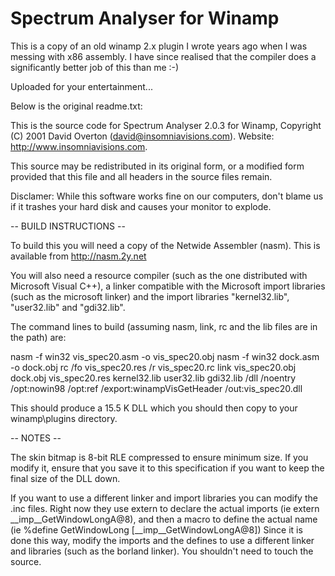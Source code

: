 Spectrum Analyser for Winamp
============================

This is a copy of an old winamp 2.x plugin I wrote years ago when I was
messing with x86 assembly. I have since realised that the compiler does
a significantly better job of this than me :-)

Uploaded for your entertainment...


Below is the original readme.txt:

This is the source code for Spectrum Analyser 2.0.3 for Winamp,
Copyright (C) 2001 David Overton (david@insomniavisions.com).
Website: http://www.insomniavisions.com.

This source may be redistributed in its original form, or a 
modified form provided that this file and all headers in the
source files remain.

Disclamer: While this software works fine on our computers, 
don't blame us if it trashes your hard disk and causes your
monitor to explode.

-- BUILD INSTRUCTIONS --

To build this you will need a copy of the Netwide Assembler (nasm).
This is available from http://nasm.2y.net

You will also need a resource compiler (such as the one distributed
with Microsoft Visual C++), a linker compatible with the Microsoft
import libraries (such as the microsoft linker) and the import
libraries "kernel32.lib", "user32.lib" and "gdi32.lib".

The command lines to build (assuming nasm, link, rc and the lib files
are in the path) are:

nasm -f win32 vis_spec20.asm -o vis_spec20.obj
nasm -f win32 dock.asm -o dock.obj
rc /fo vis_spec20.res /r vis_spec20.rc
link vis_spec20.obj dock.obj vis_spec20.res kernel32.lib user32.lib gdi32.lib /dll /noentry /opt:nowin98 /opt:ref /export:winampVisGetHeader /out:vis_spec20.dll

This should produce a 15.5 K DLL which you should then copy to your
winamp\plugins directory.

-- NOTES --

The skin bitmap is 8-bit RLE compressed to ensure minimum size. 
If you modify it, ensure that you save it to this specification if you 
want to keep the final size of the DLL down.

If you want to use a different linker and import libraries you can 
modify the .inc files. Right now they use extern to declare the actual
imports (ie extern __imp__GetWindowLongA@8), and then a macro
to define the actual name (ie %define GetWindowLong [__imp__GetWindowLongA@8])
Since it is done this way, modify the imports and the defines to 
use a different linker and libraries (such as the borland linker).
You shouldn't need to touch the source.





